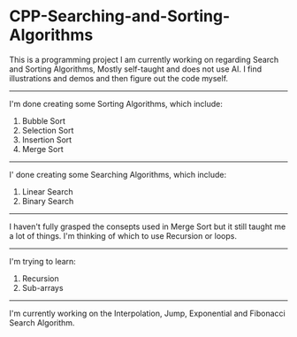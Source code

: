 # CPP-Searching-and-Sorting-Algorithms
This is a programming project I am currently working on regarding Search and Sorting Algorithms, Mostly self-taught and does not use AI. I find illustrations and demos and then figure out the code myself.

---

I'm done creating some Sorting Algorithms, which include:
  1. Bubble Sort
  2. Selection Sort
  3. Insertion Sort
  4. Merge Sort

---

I' done creating some Searching Algorithms, which include:
  1. Linear Search
  2. Binary Search

---

I haven't fully grasped the consepts used in Merge Sort but it still taught me a lot of things.
I'm thinking of which to use Recursion or loops.

---

I'm trying to learn:
  1. Recursion
  2. Sub-arrays

---

I'm currently working on the Interpolation, Jump, Exponential and Fibonacci Search Algorithm.

